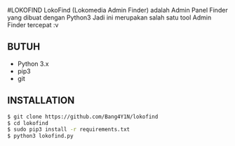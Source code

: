 #LOKOFIND
LokoFind (Lokomedia Admin Finder) adalah Admin Panel Finder yang dibuat dengan Python3
Jadi ini merupakan salah satu tool Admin Finder tercepat :v

## BUTUH
- Python 3.x 
- pip3
- git

## INSTALLATION
```sh
$ git clone https://github.com/Bang4Y1N/lokofind
$ cd lokofind
$ sudo pip3 install -r requirements.txt
$ python3 lokofind.py
```




